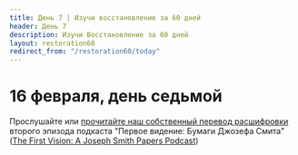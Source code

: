 ```yaml
---
title: Дeнь 7 | Изучи восстановление за 60 дней
header: День 7
description: Изучи Восстановление за 60 дней
layout: restoration60
redirect_from: "/restoration60/today"
---
```


# 16 февраля, день седьмой

Прослушайте или [прочитайте наш собственный перевод расшифровки](/restoration60/articles/podcast_first_vision_episode_2) второго эпизода подкаста "Первое видение: Бумаги Джозефа Смита" ([The First Vision: A Joseph Smith Papers Podcast](https://www.josephsmithpapers.org/articles/the-first-vision-a-joseph-smith-papers-podcast))
